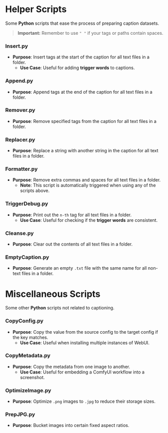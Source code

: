 # Helper Scripts

Some **Python** scripts that ease the process of preparing caption datasets.

> **Important:** Remember to use `" "` if your tags or paths contain spaces.

### Insert.py
- **Purpose**: Insert tags at the start of the caption for all text files in a folder.
    - **Use Case**: Useful for adding **trigger words** to captions.

### Append.py
- **Purpose**: Append tags at the end of the caption for all text files in a folder.
  
### Remover.py
- **Purpose**: Remove specified tags from the caption for all text files in a folder.

### Replacer.py
- **Purpose**: Replace a string with another string in the caption for all text files in a folder.

### Formatter.py
- **Purpose**: Remove extra commas and spaces for all text files in a folder.
    - **Note**: This script is automatically triggered when using any of the scripts above.

### TriggerDebug.py
- **Purpose**: Print out the `n-th` tag for all text files in a folder.
    - **Use Case**: Useful for checking if the **trigger words** are consistent.

### Cleanse.py
- **Purpose**: Clear out the contents of all text files in a folder.

### EmptyCaption.py
- **Purpose**: Generate an empty `.txt` file with the same name for all non-text files in a folder.

# Miscellaneous Scripts

Some other **Python** scripts not related to captioning.

### CopyConfig.py
- **Purpose**: Copy the value from the source config to the target config if the key matches.
    - **Use Case**: Useful when installing multiple instances of WebUI.

### CopyMetadata.py
- **Purpose**: Copy the metadata from one image to another.
    - **Use Case**: Useful for embedding a ComfyUI workflow into a screenshot.

### OptimizeImage.py
- **Purpose**: Optimize `.png` images to `.jpg` to reduce their storage sizes.

### PrepJPG.py
- **Purpose**: Bucket images into certain fixed aspect ratios.